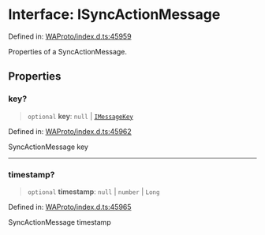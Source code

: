 # Interface: ISyncActionMessage

Defined in: [WAProto/index.d.ts:45959](https://github.com/Fokusdotid/Baileys/blob/6a8e2076fa4119b2d5152250d579a4fbed394533/WAProto/index.d.ts#L45959)

Properties of a SyncActionMessage.

## Properties

### key?

> `optional` **key**: `null` \| [`IMessageKey`](../../../interfaces/IMessageKey.md)

Defined in: [WAProto/index.d.ts:45962](https://github.com/Fokusdotid/Baileys/blob/6a8e2076fa4119b2d5152250d579a4fbed394533/WAProto/index.d.ts#L45962)

SyncActionMessage key

***

### timestamp?

> `optional` **timestamp**: `null` \| `number` \| `Long`

Defined in: [WAProto/index.d.ts:45965](https://github.com/Fokusdotid/Baileys/blob/6a8e2076fa4119b2d5152250d579a4fbed394533/WAProto/index.d.ts#L45965)

SyncActionMessage timestamp
